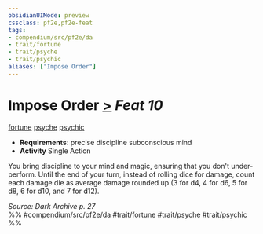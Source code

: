 ```yaml
---
obsidianUIMode: preview
cssclass: pf2e,pf2e-feat
tags:
- compendium/src/pf2e/da
- trait/fortune
- trait/psyche
- trait/psychic
aliases: ["Impose Order"]
---
```

# Impose Order  [>](rules/core-rulebook/chapter-9-playing-the-game.md#Actions "Single Action") *Feat 10*  
[fortune](rules/traits/fortune.md "Fortune Effect Trait")  [psyche](rules/traits/psyche-da.md "Psyche Action & Ability Trait")  [psychic](rules/traits/psychic-da.md "Psychic Class Trait")  

- **Requirements**: precise discipline subconscious mind
- **Activity** Single Action

You bring discipline to your mind and magic, ensuring that you don't under-perform. Until the end of your turn, instead of rolling dice for damage, count each damage die as average damage rounded up (3 for d4, 4 for d6, 5 for d8, 6 for d10, and 7 for d12).

*Source: Dark Archive p. 27*  
%% #compendium/src/pf2e/da #trait/fortune #trait/psyche #trait/psychic %%
